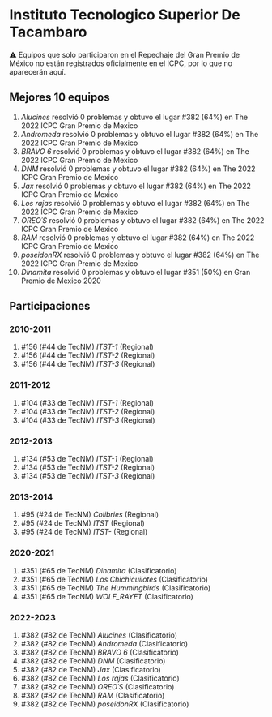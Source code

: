 # Instituto Tecnologico Superior De Tacambaro

:warning: Equipos que solo participaron en el Repechaje del Gran Premio de México no están registrados oficialmente en el ICPC, por lo que no aparecerán aquí.

## Mejores 10 equipos

1. _Alucines_ resolvió 0 problemas y obtuvo el lugar #382 (64%) en The 2022 ICPC Gran Premio de Mexico
1. _Andromeda_ resolvió 0 problemas y obtuvo el lugar #382 (64%) en The 2022 ICPC Gran Premio de Mexico
1. _BRAVO 6_ resolvió 0 problemas y obtuvo el lugar #382 (64%) en The 2022 ICPC Gran Premio de Mexico
1. _DNM_ resolvió 0 problemas y obtuvo el lugar #382 (64%) en The 2022 ICPC Gran Premio de Mexico
1. _Jax_ resolvió 0 problemas y obtuvo el lugar #382 (64%) en The 2022 ICPC Gran Premio de Mexico
1. _Los rajas_ resolvió 0 problemas y obtuvo el lugar #382 (64%) en The 2022 ICPC Gran Premio de Mexico
1. _OREO´S_ resolvió 0 problemas y obtuvo el lugar #382 (64%) en The 2022 ICPC Gran Premio de Mexico
1. _RAM_ resolvió 0 problemas y obtuvo el lugar #382 (64%) en The 2022 ICPC Gran Premio de Mexico
1. _poseidonRX_ resolvió 0 problemas y obtuvo el lugar #382 (64%) en The 2022 ICPC Gran Premio de Mexico
1. _Dinamita_ resolvió 0 problemas y obtuvo el lugar #351 (50%) en Gran Premio de Mexico 2020

## Participaciones

### 2010-2011

1. #156 (#44 de TecNM) _ITST-1_ (Regional)
1. #156 (#44 de TecNM) _ITST-2_ (Regional)
1. #156 (#44 de TecNM) _ITST-3_ (Regional)

### 2011-2012

1. #104 (#33 de TecNM) _ITST-1_ (Regional)
1. #104 (#33 de TecNM) _ITST-2_ (Regional)
1. #104 (#33 de TecNM) _ITST-3_ (Regional)

### 2012-2013

1. #134 (#53 de TecNM) _ITST-1_ (Regional)
1. #134 (#53 de TecNM) _ITST-2_ (Regional)
1. #134 (#53 de TecNM) _ITST-3_ (Regional)

### 2013-2014

1. #95 (#24 de TecNM) _Colibries_ (Regional)
1. #95 (#24 de TecNM) _ITST_ (Regional)
1. #95 (#24 de TecNM) _ITST-_ (Regional)

### 2020-2021

1. #351 (#65 de TecNM) _Dinamita_ (Clasificatorio)
1. #351 (#65 de TecNM) _Los Chichicuilotes_ (Clasificatorio)
1. #351 (#65 de TecNM) _The Hummingbirds_ (Clasificatorio)
1. #351 (#65 de TecNM) _WOLF_RAYET_ (Clasificatorio)

### 2022-2023

1. #382 (#82 de TecNM) _Alucines_ (Clasificatorio)
1. #382 (#82 de TecNM) _Andromeda_ (Clasificatorio)
1. #382 (#82 de TecNM) _BRAVO 6_ (Clasificatorio)
1. #382 (#82 de TecNM) _DNM_ (Clasificatorio)
1. #382 (#82 de TecNM) _Jax_ (Clasificatorio)
1. #382 (#82 de TecNM) _Los rajas_ (Clasificatorio)
1. #382 (#82 de TecNM) _OREO´S_ (Clasificatorio)
1. #382 (#82 de TecNM) _RAM_ (Clasificatorio)
1. #382 (#82 de TecNM) _poseidonRX_ (Clasificatorio)



